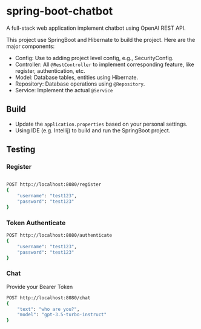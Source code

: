 # spring-boot-chatbot

A full-stack web application implement chatbot using OpenAI REST API.

This project use SpringBoot and Hibernate to build the project. Here are the major components:
* Config: Use to adding project level config, e.g., SecurityConfig.
* Controller: All `@RestController` to implement corresponding feature, like register, authentication, etc.
* Model: Database tables, entities using Hibernate.
* Repository: Database operations using `@Repository`.
* Service: Implement the actual `@Service`

## Build 
* Update the `application.properties` based on your personal settings. 
* Using IDE (e.g. Intellij) to build and run the SpringBoot project. 

## Testing

### Register 

```BASH

POST http://localhost:8080/register
{
    "username": "test123",
    "password": "test123"
}
```
### Token Authenticate

```bash
POST http://localhost:8080/authenticate
{
    "username": "test123",
    "password": "test123"
}
```

### Chat

Provide your Bearer Token 

```bash
POST http://localhost:8080/chat
{
    "text": "who are you?",
    "model": "gpt-3.5-turbo-instruct"
}
```
